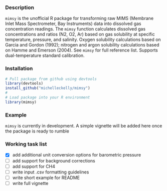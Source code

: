 ### Description  

`mimsy` is the unofficial R package for transforming raw MIMS (Membrane Inlet Mass Spectrometer, Bay Instruments) data into dissolved gas concentration readings. The `mimsy` function calculates dissolved gas concentrations and ratios (N2, O2, Ar) based on gas solubility at specific temperature, pressure, and salinity. Oxygen solubility calculations based on Garcia and Gordon (1992); nitrogen and argon solubility calculations based on Hamme and Emerson (2004). See `mimsy` for full reference list. Supports dual-temperature standard calibration.

### Installation  

```R
# Pull package from github using devtools
library(devtools)
install_github("michelleckelly/mimsy")
#
# Load package into your R environment
library(mimsy)
```

### Example  

`mimsy` is currently in development. A simple vignette will be added here once the package is ready to rumble

### Working task list  

- [x] add additional unit conversion options for barometric pressure
- [ ] add support for background corrections
- [ ] add support for CH4
- [ ] write input .csv formatting guidelines
- [ ] write short example for README
- [ ] write full vignette
